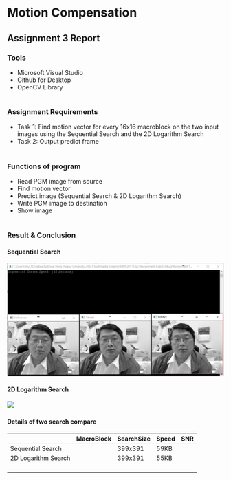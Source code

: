 # Motion Compensation
## Assignment 3 Report
### Tools
 - Microsoft Visual Studio
 - Github for Desktop
 - OpenCV Library
#
### Assignment Requirements
 - Task 1: Find motion vector for every 16x16 macroblock on the two input images using the Sequential Search and the 2D Logarithm Search
 - Task 2: Output predict frame
#
### Functions of program
 - Read PGM image from source
 - Find motion vector
 - Predict image (Sequential Search & 2D Logarithm Search)
 - Write PGM image to destination
 - Show image
#
### Result & Conclusion

#### Sequential Search

![](https://github.com/khyjb1995/MMS2017FALL/blob/master/Assignment%203/Sequantial_Search.PNG)

#### 2D Logarithm Search
![](https://github.com/khyjb1995/MMS2017FALL/blob/master/Assignment%203/2D_Logarithm_Search.PNG)


#### Details of two search compare

|  | MacroBlock | SearchSize | Speed | SNR |
|---|---|---|---|---|
| Sequential Search |  | 399x391 | 59KB | |
| 2D Logarithm Search |  | 399x391 | 55KB | |
|  |  |  |  | |
|  |  |  |  | |
|  |  |  |  | |
|  |  |  |  | |